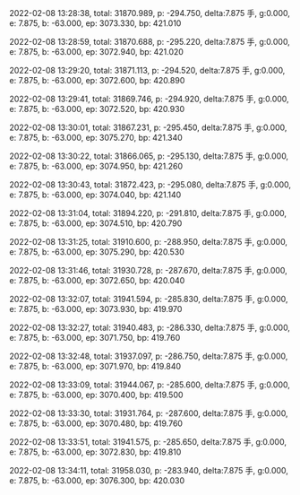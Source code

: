2022-02-08 13:28:38, total: 31870.989, p: -294.750, delta:7.875 手, g:0.000, e: 7.875, b: -63.000, ep: 3073.330, bp: 421.010

2022-02-08 13:28:59, total: 31870.688, p: -295.220, delta:7.875 手, g:0.000, e: 7.875, b: -63.000, ep: 3072.940, bp: 421.020

2022-02-08 13:29:20, total: 31871.113, p: -294.520, delta:7.875 手, g:0.000, e: 7.875, b: -63.000, ep: 3072.600, bp: 420.890

2022-02-08 13:29:41, total: 31869.746, p: -294.920, delta:7.875 手, g:0.000, e: 7.875, b: -63.000, ep: 3072.520, bp: 420.930

2022-02-08 13:30:01, total: 31867.231, p: -295.450, delta:7.875 手, g:0.000, e: 7.875, b: -63.000, ep: 3075.270, bp: 421.340

2022-02-08 13:30:22, total: 31866.065, p: -295.130, delta:7.875 手, g:0.000, e: 7.875, b: -63.000, ep: 3074.950, bp: 421.260

2022-02-08 13:30:43, total: 31872.423, p: -295.080, delta:7.875 手, g:0.000, e: 7.875, b: -63.000, ep: 3074.040, bp: 421.140

2022-02-08 13:31:04, total: 31894.220, p: -291.810, delta:7.875 手, g:0.000, e: 7.875, b: -63.000, ep: 3074.510, bp: 420.790

2022-02-08 13:31:25, total: 31910.600, p: -288.950, delta:7.875 手, g:0.000, e: 7.875, b: -63.000, ep: 3075.290, bp: 420.530

2022-02-08 13:31:46, total: 31930.728, p: -287.670, delta:7.875 手, g:0.000, e: 7.875, b: -63.000, ep: 3072.650, bp: 420.040

2022-02-08 13:32:07, total: 31941.594, p: -285.830, delta:7.875 手, g:0.000, e: 7.875, b: -63.000, ep: 3073.930, bp: 419.970

2022-02-08 13:32:27, total: 31940.483, p: -286.330, delta:7.875 手, g:0.000, e: 7.875, b: -63.000, ep: 3071.750, bp: 419.760

2022-02-08 13:32:48, total: 31937.097, p: -286.750, delta:7.875 手, g:0.000, e: 7.875, b: -63.000, ep: 3071.970, bp: 419.840

2022-02-08 13:33:09, total: 31944.067, p: -285.600, delta:7.875 手, g:0.000, e: 7.875, b: -63.000, ep: 3070.400, bp: 419.500

2022-02-08 13:33:30, total: 31931.764, p: -287.600, delta:7.875 手, g:0.000, e: 7.875, b: -63.000, ep: 3070.480, bp: 419.760

2022-02-08 13:33:51, total: 31941.575, p: -285.650, delta:7.875 手, g:0.000, e: 7.875, b: -63.000, ep: 3072.830, bp: 419.810

2022-02-08 13:34:11, total: 31958.030, p: -283.940, delta:7.875 手, g:0.000, e: 7.875, b: -63.000, ep: 3076.300, bp: 420.030